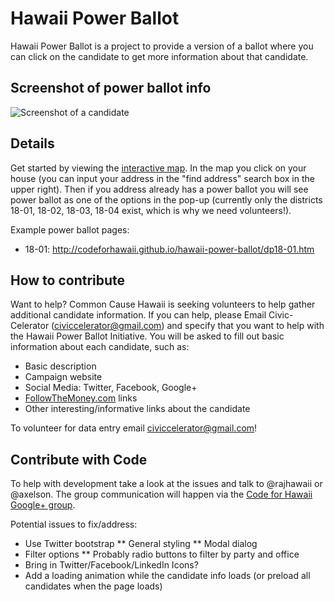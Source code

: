 Hawaii Power Ballot
===================

Hawaii Power Ballot is a project to provide a version of a ballot where you can click on the candidate to get more information about that candidate.

Screenshot of power ballot info
-------------------------------
![Screenshot of a candidate](http://codeforhawaii.github.io/hawaii-power-ballot/images/screenshot1.png "Screenshot of a candidate")

Details
-------
Get started by viewing the [interactive map](http://civic-celerator.maps.arcgis.com/apps/OnePane/basicviewer/index.html?appid=eabd4dbf3fcb48468cd92587b2d8729c). In the map you click on your house (you can input your address in the "find address" search box in the upper right). Then if you address already has a power ballot you will see power ballot as one of the options in the pop-up (currently only the districts 18-01, 18-02, 18-03, 18-04 exist, which is why we need volunteers!).

Example power ballot pages:
* 18-01: http://codeforhawaii.github.io/hawaii-power-ballot/dp18-01.htm

How to contribute
-----------------

Want to help? Common Cause Hawaii is seeking volunteers to help gather additional candidate information. If you can help, please Email Civic-Celerator (<civiccelerator@gmail.com>) and specify that you want to help with the Hawaii Power Ballot Initiative. You will be asked to fill out basic information about each candidate, such as:
* Basic description
* Campaign website
* Social Media: Twitter, Facebook, Google+
* [FollowTheMoney.com](http://FollowTheMoney.com) links
* Other interesting/informative links about the candidate

To volunteer for data entry email <civiccelerator@gmail.com>!

Contribute with Code
--------------------

To help with development take a look at the issues and talk to @rajhawaii or @axelson. The group communication will happen via the [Code for Hawaii Google+ group](https://plus.google.com/communities/116866725555175272325).

Potential issues to fix/address:
* Use Twitter bootstrap
** General styling
** Modal dialog
* Filter options
** Probably radio buttons to filter by party and office
* Bring in Twitter/Facebook/LinkedIn Icons?
* Add a loading animation while the candidate info loads (or preload all candidates when the page loads)
